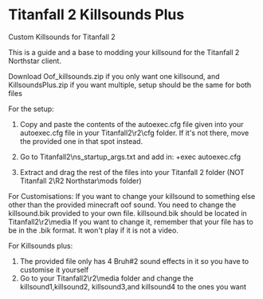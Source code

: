 # Titanfall 2 Killsounds Plus
Custom Killsounds for Titanfall 2

This is a guide and a base to modding your killsound for the Titanfall 2 Northstar client.

Download Oof_killsounds.zip if you only want one killsound, and KillsoundsPlus.zip if you want multiple, setup should be the same for both files

For the setup:
1) Copy and paste the contents of the autoexec.cfg file given into your autoexec.cfg file in your Titanfall2\r2\cfg folder. 
   If it's not there, move the provided one in that spot instead.

2) Go to Titanfall2\ns_startup_args.txt and add in: +exec autoexec.cfg

3) Extract and drag the rest of the files into your Titanfall 2 folder (NOT Titanfall 2\R2 Northstar\mods folder) 

For Customisations:
If you want to change your killsound to something else other than the provided minecraft oof sound. You need to change the killsound.bik provided to your own file.
killsound.bik should be located in Titanfall2\r2\media
If you want to change it, remember that your file has to be in the .bik format. It won't play if it is not a video.


For Killsounds plus:
1) The provided file only has 4 Bruh#2 sound effects in it so you have to customise it yourself
2) Go to your Titanfall2\r2\media folder and change the killsound1,killsound2, killsound3,and killsound4 to the ones you want
